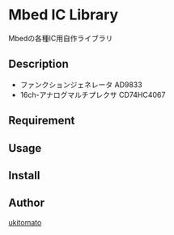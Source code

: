 Mbed IC Library
====

Mbedの各種IC用自作ライブラリ

## Description
- ファンクションジェネレータ AD9833
- 16ch-アナログマルチプレクサ CD74HC4067

## Requirement

## Usage

## Install

## Author

[ukitomato](https://github.com/ukitomato)
